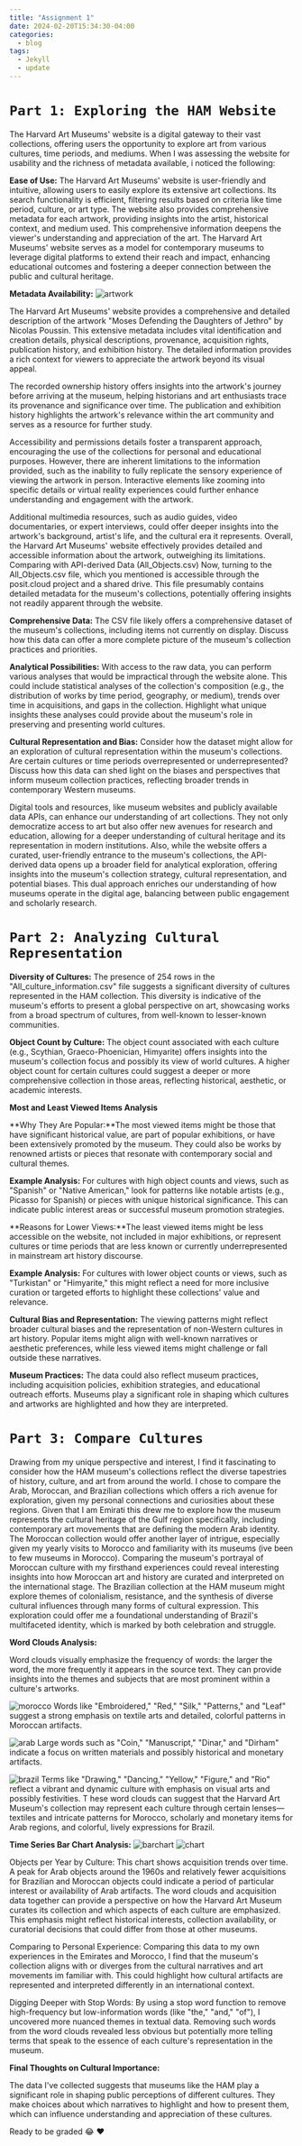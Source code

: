 ```yaml
---
title: "Assignment 1"
date: 2024-02-20T15:34:30-04:00
categories:
  - blog
tags:
  - Jekyll
  - update
---
```


# `Part 1: Exploring the HAM Website`

The Harvard Art Museums' website is a digital gateway to their vast collections, offering users the opportunity to explore art from various cultures, time periods, and mediums. When I was assessing the website for usability and the richness of metadata available, i noticed the following:

**Ease of Use:** The Harvard Art Museums' website is user-friendly and intuitive, allowing users to easily explore its extensive art collections. Its search functionality is efficient, filtering results based on criteria like time period, culture, or art type. The website also provides comprehensive metadata for each artwork, providing insights into the artist, historical context, and medium used. This comprehensive information deepens the viewer's understanding and appreciation of the art. The Harvard Art Museums' website serves as a model for contemporary museums to leverage digital platforms to extend their reach and impact, enhancing educational outcomes and fostering a deeper connection between the public and cultural heritage.

**Metadata Availability:**
![artwork](/assets/images/artwork.png)

The Harvard Art Museums' website provides a comprehensive and detailed description of the artwork "Moses Defending the Daughters of Jethro" by Nicolas Poussin. This extensive metadata includes vital identification and creation details, physical descriptions, provenance, acquisition rights, publication history, and exhibition history. The detailed information provides a rich context for viewers to appreciate the artwork beyond its visual appeal.

The recorded ownership history offers insights into the artwork's journey before arriving at the museum, helping historians and art enthusiasts trace its provenance and significance over time. The publication and exhibition history highlights the artwork's relevance within the art community and serves as a resource for further study.

Accessibility and permissions details foster a transparent approach, encouraging the use of the collections for personal and educational purposes. However, there are inherent limitations to the information provided, such as the inability to fully replicate the sensory experience of viewing the artwork in person. Interactive elements like zooming into specific details or virtual reality experiences could further enhance understanding and engagement with the artwork.

Additional multimedia resources, such as audio guides, video documentaries, or expert interviews, could offer deeper insights into the artwork's background, artist's life, and the cultural era it represents. Overall, the Harvard Art Museums' website effectively provides detailed and accessible information about the artwork, outweighing its limitations.
Comparing with API-derived Data (All_Objects.csv)
Now, turning to the All_Objects.csv file, which you mentioned is accessible through the posit.cloud project and a shared drive. This file presumably contains detailed metadata for the museum's collections, potentially offering insights not readily apparent through the website.

**Comprehensive Data:** The CSV file likely offers a comprehensive dataset of the museum's collections, including items not currently on display. Discuss how this data can offer a more complete picture of the museum's collection practices and priorities.

**Analytical Possibilities:** With access to the raw data, you can perform various analyses that would be impractical through the website alone. This could include statistical analyses of the collection's composition (e.g., the distribution of works by time period, geography, or medium), trends over time in acquisitions, and gaps in the collection. Highlight what unique insights these analyses could provide about the museum's role in preserving and presenting world cultures.

**Cultural Representation and Bias:** Consider how the dataset might allow for an exploration of cultural representation within the museum's collections. Are certain cultures or time periods overrepresented or underrepresented? Discuss how this data can shed light on the biases and perspectives that inform museum collection practices, reflecting broader trends in contemporary Western museums.


Digital tools and resources, like museum websites and publicly available data APIs, can enhance our understanding of art collections. They not only democratize access to art but also offer new avenues for research and education, allowing for a deeper understanding of cultural heritage and its representation in modern institutions. Also, while the website offers a curated, user-friendly entrance to the museum's collections, the API-derived data opens up a broader field for analytical exploration, offering insights into the museum's collection strategy, cultural representation, and potential biases. This dual approach enriches our understanding of how museums operate in the digital age, balancing between public engagement and scholarly research.


# `Part 2: Analyzing Cultural Representation`

**Diversity of Cultures:** The presence of 254 rows in the "All_culture_information.csv" file suggests a significant diversity of cultures represented in the HAM collection. This diversity is indicative of the museum's efforts to present a global perspective on art, showcasing works from a broad spectrum of cultures, from well-known to lesser-known communities.

**Object Count by Culture:** The object count associated with each culture (e.g., Scythian, Graeco-Phoenician, Himyarite) offers insights into the museum's collection focus and possibly its view of world cultures. A higher object count for certain cultures could suggest a deeper or more comprehensive collection in those areas, reflecting historical, aesthetic, or academic interests.

**Most and Least Viewed Items Analysis**

**Why They Are Popular:**The most viewed items might be those that have significant historical value, are part of popular exhibitions, or have been extensively promoted by the museum. They could also be works by renowned artists or pieces that resonate with contemporary social and cultural themes.

**Example Analysis:** For cultures with high object counts and views, such as "Spanish" or "Native American," look for patterns like notable artists (e.g., Picasso for Spanish) or pieces with unique historical significance. This can indicate public interest areas or successful museum promotion strategies.

**Reasons for Lower Views:**The least viewed items might be less accessible on the website, not included in major exhibitions, or represent cultures or time periods that are less known or currently underrepresented in mainstream art history discourse.

**Example Analysis:** For cultures with lower object counts or views, such as "Turkistan" or "Himyarite," this might reflect a need for more inclusive curation or targeted efforts to highlight these collections' value and relevance.


**Cultural Bias and Representation:** The viewing patterns might reflect broader cultural biases and the representation of non-Western cultures in art history. Popular items might align with well-known narratives or aesthetic preferences, while less viewed items might challenge or fall outside these narratives.

**Museum Practices:** The data could also reflect museum practices, including acquisition policies, exhibition strategies, and educational outreach efforts. Museums play a significant role in shaping which cultures and artworks are highlighted and how they are interpreted.

# `Part 3: Compare Cultures`

Drawing from my unique perspective and interest, I find it fascinating to consider how the HAM museum's collections reflect the diverse tapestries of history, culture, and art from around the world. I chose to compare the Arab, Moroccan, and Brazilian collections which offers a rich avenue for exploration, given my personal connections and curiosities about these regions. Given that I am Emirati this drew me to explore how the museum represents the cultural heritage of the Gulf region specifically, including contemporary art movements that are defining the modern Arab identity. The Moroccan collection would offer another layer of intrigue, especially given my yearly visits to Morocco and familiarity with its museums (ive been to few museums in Morocco). Comparing the museum's portrayal of Moroccan culture with my firsthand experiences could reveal interesting insights into how Moroccan art and history are curated and interpreted on the international stage. The Brazilian collection at the HAM museum might explore themes of colonialism, resistance, and the synthesis of diverse cultural influences through many forms of cultural expression. This exploration could offer me a foundational understanding of Brazil's multifaceted identity, which is marked by both celebration and struggle.

**Word Clouds Analysis:**

Word clouds visually emphasize the frequency of words: the larger the word, the more frequently it appears in the source text. They can provide insights into the themes and subjects that are most prominent within a culture's artworks.

![morocco](/assests/images/morocco.png)
Words like "Embroidered," "Red," "Silk," "Patterns," and "Leaf" suggest a strong emphasis on textile arts and detailed, colorful patterns in Moroccan artifacts.

![arab](/assests/images/arab.png)
Large words such as "Coin," "Manuscript," "Dinar," and "Dirham" indicate a focus on written materials and possibly historical and monetary artifacts.

![brazil](/assests/images/brazil.png)
Terms like "Drawing," "Dancing," "Yellow," "Figure," and "Rio" reflect a vibrant and dynamic culture with emphasis on visual arts and possibly festivities.
T
hese word clouds can suggest that the Harvard Art Museum's collection may represent each culture through certain lenses—textiles and intricate patterns for Morocco, scholarly and monetary items for Arab regions, and colorful, lively expressions for Brazil.

**Time Series Bar Chart Analysis:**
![barchart](/assests/images/barchart.png)      ![chart](/assests/images/chart.png)

Objects per Year by Culture: This chart shows acquisition trends over time. A peak for Arab objects around the 1960s and relatively fewer acquisitions for Brazilian and Moroccan objects could indicate a period of particular interest or availability of Arab artifacts.
The word clouds and acquisition data together can provide a perspective on how the Harvard Art Museum curates its collection and which aspects of each culture are emphasized. This emphasis might reflect historical interests, collection availability, or curatorial decisions that could differ from those at other museums.

Comparing to Personal Experience:
Comparing this data to my own experiences in the Emirates and Morocco, I  find that the museum's collection aligns with or diverges from the cultural narratives and art movements im familiar with. This could highlight how cultural artifacts are represented and interpreted differently in an international context.

Digging Deeper with Stop Words:
By using a stop word function to remove high-frequency but low-information words (like "the," "and," "of"), I uncovered more nuanced themes in textual data. Removing such words from the word clouds revealed less obvious but potentially more telling terms that speak to the essence of each culture's representation in the museum.

**Final Thoughts on Cultural Importance:**

The data I've collected suggests that museums like the HAM play a significant role in shaping public perceptions of different cultures. They make choices about which narratives to highlight and how to present them, which can influence understanding and appreciation of these cultures.

Ready to be graded :joy: :heart:



















[jekyll-docs]: https://jekyllrb.com/docs/home
[jekyll-gh]:   https://github.com/jekyll/jekyll
[jekyll-talk]: https://talk.jekyllrb.com/
